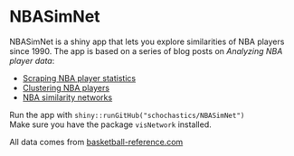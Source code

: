 # NBASimNet

NBASimNet is a shiny app that lets you explore similarities of NBA players since 1990.
The app is based on a series of blog posts on *Analyzing NBA player data*:

- [Scraping NBA player statistics](http://blog.schochastics.net/post/analyzing-nba-player-data-i-getting-data/)
- [Clustering NBA players](http://blog.schochastics.net/post/analyzing-nba-player-data-ii-clustering/)
- [NBA similarity networks](http://blog.schochastics.net/post/analyzing-nba-player-data-iii-similarity-networks/)

Run the app with `shiny::runGitHub("schochastics/NBASimNet")`  
Make sure you have the package `visNetwork` installed.


All data comes from [basketball-reference.com](basketball-reference.com)
